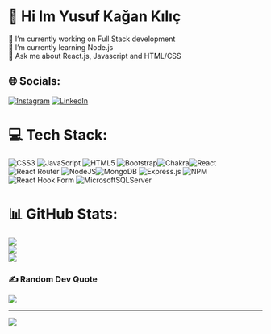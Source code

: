 # 💫 Hi Im Yusuf Kağan Kılıç<br/>
🔭 I’m currently working on Full Stack development<br/>
🌱 I’m currently learning Node.js<br/>
💬 Ask me about React.js, Javascript and HTML/CSS<br/>


<img src="https://media.giphy.com/media/wwg1suUiTbCY8H8vIA/giphy-downsized-large.gif" width="150" height="150" style="display:none;">


## 🌐 Socials:
[![Instagram](https://img.shields.io/badge/Instagram-%23E4405F.svg?logo=Instagram&logoColor=white)](https://instagram.com/yusufkaan.klc) [![LinkedIn](https://img.shields.io/badge/LinkedIn-%230077B5.svg?logo=linkedin&logoColor=white)](https://linkedin.com/in/yusufkaanklc) 

# 💻 Tech Stack:
![CSS3](https://img.shields.io/badge/css3-%231572B6.svg?style=for-the-badge&logo=css3&logoColor=white) ![JavaScript](https://img.shields.io/badge/javascript-%23323330.svg?style=for-the-badge&logo=javascript&logoColor=%23F7DF1E) ![HTML5](https://img.shields.io/badge/html5-%23E34F26.svg?style=for-the-badge&logo=html5&logoColor=white) ![Bootstrap](https://img.shields.io/badge/bootstrap-%23563D7C.svg?style=for-the-badge&logo=bootstrap&logoColor=white)![Chakra](https://img.shields.io/badge/chakra-%234ED1C5.svg?style=for-the-badge&logo=chakraui&logoColor=white)![React](https://img.shields.io/badge/react-%2320232a.svg?style=for-the-badge&logo=react&logoColor=%2361DAFB) ![React Router](https://img.shields.io/badge/React_Router-CA4245?style=for-the-badge&logo=react-router&logoColor=white)
![NodeJS](https://img.shields.io/badge/node.js-6DA55F?style=for-the-badge&logo=node.js&logoColor=white)![MongoDB](https://img.shields.io/badge/MongoDB-%234ea94b.svg?style=for-the-badge&logo=mongodb&logoColor=white) ![Express.js](https://img.shields.io/badge/express.js-%23404d59.svg?style=for-the-badge&logo=express&logoColor=%2361DAFB) ![NPM](https://img.shields.io/badge/NPM-%23CB3837.svg?style=for-the-badge&logo=npm&logoColor=white) 
![React Hook Form](https://img.shields.io/badge/React%20Hook%20Form-%23EC5990.svg?style=for-the-badge&logo=reacthookform&logoColor=white) 
![MicrosoftSQLServer](https://img.shields.io/badge/Microsoft%20SQL%20Server-CC2927?style=for-the-badge&logo=microsoft%20sql%20server&logoColor=white)
# 📊 GitHub Stats:
![](https://github-readme-stats.vercel.app/api?username=yusufkaanklc&theme=gotham&hide_border=true&include_all_commits=false&count_private=false)<br/>
![](https://github-readme-streak-stats.herokuapp.com/?user=yusufkaanklc&theme=gotham&hide_border=true)<br/>
![](https://github-readme-stats.vercel.app/api/top-langs/?username=yusufkaanklc&theme=gotham&hide_border=true&include_all_commits=false&count_private=false&layout=compact)

### ✍️ Random Dev Quote
![](https://quotes-github-readme.vercel.app/api?type=horizontal&theme=dark)

---
[![](https://visitcount.itsvg.in/api?id=yusufkaanklc&icon=5&color=8)](https://visitcount.itsvg.in)

<!-- Proudly created with GPRM ( https://gprm.itsvg.in ) -->
